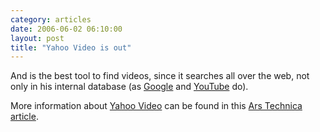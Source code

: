 ```yaml
---
category: articles
date: 2006-06-02 06:10:00
layout: post
title: "Yahoo Video is out"
---
```


<p>And is the best tool to find videos, since it searches all over the web, not only in his internal database (as <a href="http://video.google.com/">Google</a> and <a href="//youtube.com/">YouTube</a> do).</p><p>More information about <a href="http://video.yahoo.com/">Yahoo Video</a> can be found in this <a href="http://arstechnica.com/news.ars/post/20060601-6967.html">Ars Technica article</a>.</p>
